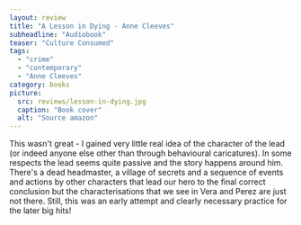 ```yaml
---
layout: review
title: "A Lesson in Dying - Anne Cleeves"
subheadline: "Audiobook"
teaser: "Culture Consumed"
tags:
  - "crime"
  - "contemporary"
  - "Anne Cleeves"
category: books
picture:
  src: reviews/lesson-in-dying.jpg
  caption: "Book cover"
  alt: "Source amazon"
---
```


This wasn't great - I gained very little real idea of the character of the lead (or indeed anyone else
other than through behavioural caricatures). In some respects the lead seems quite passive and the 
story happens around him. There's a dead headmaster, a village of secrets and a sequence of events
and actions by other characters that lead our hero to the final correct conclusion but the
characterisations that we see in Vera and Perez are just not there. Still, this was an early attempt
and clearly necessary practice for the later big hits!
